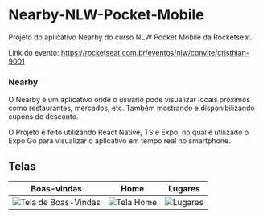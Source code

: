 # Nearby-NLW-Pocket-Mobile
 Projeto do aplicativo Nearby do curso NLW Pocket Mobile da Rocketseat.
 
 Link do evento: https://rocketseat.com.br/eventos/nlw/convite/cristhian-9001

 ### Nearby
 O Nearby é um aplicativo onde o usuário pode visualizar locais próximos como restaurantes, mercados, etc. Também mostrando e disponibilizando cupons de desconto.

 O Projeto é feito utilizando React Native, TS e Expo, no qual é utilizado o Expo Go para visualizar o aplicativo em tempo real no smartphone.

## Telas

| **Boas-vindas** | **Home** | **Lugares** |
|------------------|----------|-------------|
| ![Tela de Boas-Vindas](https://github.com/user-attachments/assets/2bf0d314-0d6f-4320-be0a-f8547abc056e) | ![Tela Home](https://github.com/user-attachments/assets/db2f0519-e07b-4722-8ca1-00096b324411) | ![Lugares](https://github.com/user-attachments/assets/5e8391b7-c17b-4667-97bf-220d37a9f090) |


